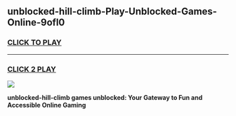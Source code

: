 
## unblocked-hill-climb-Play-Unblocked-Games-Online-9ofl0
<h3>
<a href="https://premium76.site?title=unblocked-hill-climb&ref=25A">CLICK TO PLAY</a></h3>
<hr>

<h3>
<a href="https://premium76.site?title=unblocked-hill-climb&ref=25A">CLICK 2 PLAY</a>
  
</h3>

<a href="https://premium76.site?title=unblocked-hill-climb&ref=25A"><img src="https://clearcache.store/games.png"></a>


**unblocked-hill-climb games unblocked: Your Gateway to Fun and Accessible Online Gaming**
